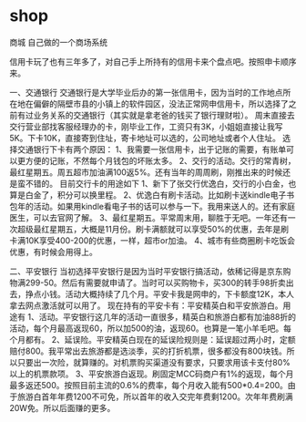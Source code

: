 # shop
商城
自己做的一个商场系统

信用卡玩了也有三年多了，对自己手上所持有的信用卡来个盘点吧。按照申卡顺序来。

一、交通银行
交通银行是大学毕业后办的第一张信用卡，因为当时的工作地点所在地在偏僻的隔壁市县的小镇上的软件园区，没法正常网申信用卡，所以选择了之前有过业务关系的交通银行（其实就是拿老爸的钱买了银行理财啦）。
周末直接去交行营业部找客服经理办的卡，刚毕业工作，工资只有3K，小姐姐直接让我写5K。下卡10K，直接寄到住址，寄卡地址可以选的，公司地址或者个人住址。
选择交通银行下卡有两个原因：
1、我需要一张信用卡，出于记账的需要，有账单可以更方便的记账，不然每个月钱包的坏账太多。
2、交行的活动。交行的常青树，最红星期五。周五超市加油满100返5%。还有当年的周周刷，刚推出来的时候还是蛮不错的。
目前交行卡的用途如下
1、新下了张交行优逸白，交行的小白金，也算是白金了，积分可以换里程。
2、优逸白有刷卡活动。比如刷卡送kindle电子书包年的活动。如果用kindle看电子书的话可以参与一下。我用来送人的。还有家庭医生，可以去官网了解。
3、最红星期五。平常周末用，聊胜于无吧。一年还有一次超级最红星期五，大概是11月份。刷卡满额就可以享受50%的优惠，去年是刷卡满10K享受400-200的优惠，一样，超市or加油。
4、城市有些商圈刷卡吃饭会优惠，有时候会用得上。

二、平安银行
当初选择平安银行是因为当时平安银行搞活动，依稀记得是京东购物满299-50。然后有需要就申请了。当时可以买购物卡，买300的转手98折卖出去，挣点小钱。活动大概持续了几个月。平安卡我是网申的，下卡额度12K，本人拿去网点激活就可以用了。
现在持有的平安卡有：平安精英白和平安旅游白。用途有
1、活动。平安银行这几年的活动一直很多，精英白和旅游白都有加油88折的活动，每个月最高返现60，所以加500的油，返现60。也算是一笔小羊毛吧。每个月都有。
2、延误险。平安精英白现在的延误险规则是：延误超过两小时，定额赔付800。我平常出去旅游都是选淡季，买的打折机票，很多都没有800块钱。所以只要出一次险，就算赚的。对机票购买渠道没有要求，只要求用该卡支付80%以上的机票款项。
3、平安旅游白返现。刷固定MCC码商户有1%的返现，每个月最多返还500。按照目前主流的0.6%的费率，每个月收入能有500*0.4=200。由于旅游白首年年费1200不可免，所以首年的收入交完年费剩1200。次年年费刷满20W免。所以后面赚的更多。









